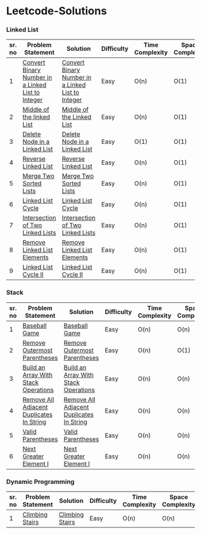 
# Leetcode-Solutions
### Linked List ###
 | sr. no| Problem Statement  | Solution   | Difficulty  | Time Complexity | Space Complexity |
|---|---|---|---|---|---|
| 1  |  [Convert Binary Number in a Linked List to Integer ](https://leetcode.com/problems/convert-binary-number-in-a-linked-list-to-integer/)| [Convert Binary Number in a Linked List to Integer](https://github.com/Ajayksoni98/Leetcode-Solutions/blob/master/linked%20list/Convert%20Binary%20Number%20in%20a%20Linked%20List%20to%20Integer.txt)  | Easy  |O(n)  |  O(1) |
| 2  |  [Middle of the linked List](https://leetcode.com/problems/middle-of-the-linked-list/ )| [Middle of the Linked List](https://github.com/Ajayksoni98/Leetcode-Solutions/blob/master/linked%20list/Middle%20of%20the%20linked%20List.txt)  | Easy  |O(n)  |  O(1) |
| 3  |  [Delete Node in a Linked List ](https://leetcode.com/problems/delete-node-in-a-linked-list/)| [Delete Node in a Linked List](https://github.com/Ajayksoni98/Leetcode-Solutions/blob/master/linked%20list/Delete%20Node%20in%20a%20Linked%20List.txt)  | Easy  |O(1)  |  O(1) |
| 4  |  [Reverse Linked List ](https://leetcode.com/problems/reverse-linked-list/)| [Reverse Linked List](https://github.com/Ajayksoni98/Leetcode-Solutions/blob/master/linked%20list/Reverse%20Linked%20List.txt)  | Easy  |O(n)  |  O(1) |
| 5  |  [Merge Two Sorted Lists ](https://leetcode.com/problems/merge-two-sorted-lists/)| [Merge Two Sorted Lists](https://github.com/Ajayksoni98/Leetcode-Solutions/blob/master/linked%20list/Merge%20Two%20Sorted%20Lists.txt)  | Easy  |O(n)  |  O(1) |
| 6  |  [Linked List Cycle ](https://leetcode.com/problems/linked-list-cycle/)| [Linked List Cycle](https://github.com/Ajayksoni98/Leetcode-Solutions/blob/master/linked%20list/Linked%20List%20Cycle.txt)  | Easy  |O(n)  |  O(1) |
| 7  |  [Intersection of Two Linked Lists](https://leetcode.com/problems/intersection-of-two-linked-lists/)| [Intersection of Two Linked Lists](https://github.com/Ajayksoni98/Leetcode-Solutions/blob/master/linked%20list/Intersection%20of%20Two%20Linked%20Lists.txt)  | Easy  |O(n)  |  O(1) |
| 8  |  [Remove Linked List Elements](https://leetcode.com/problems/remove-linked-list-elements/)| [Remove Linked List Elements](https://github.com/Ajayksoni98/Leetcode-Solutions/blob/master/linked%20list/Remove%20Linked%20List%20Elements.txt)  | Easy  |O(n)  |  O(1) |
| 9  |  [Linked List Cycle II](https://leetcode.com/problems/linked-list-cycle-ii/)| [Linked List Cycle II](https://github.com/Ajayksoni98/Leetcode-Solutions/blob/master/linked%20list/Linked%20List%20Cycle%20II.txt)  | Easy  |O(n)  |  O(1) |

### Stack ###
 | sr. no| Problem Statement  | Solution   | Difficulty  | Time Complexity | Space Complexity |
|---|---|---|---|---|---|
| 1  |  [Baseball Game](https://leetcode.com/problems/baseball-game/)| [Baseball Game](https://github.com/Ajayksoni98/Leetcode-Solutions/blob/master/Stack/Baseball%20Game.txt)  | Easy  |O(n)  |  O(n) |
| 2  |  [Remove Outermost Parentheses](https://leetcode.com/problems/remove-outermost-parentheses/ )| [Remove Outermost Parentheses](https://github.com/Ajayksoni98/Leetcode-Solutions/blob/master/Stack/Remove%20Outermost%20Parentheses.txt)  | Easy  |O(n)  |  O(1) |
| 3  |  [Build an Array With Stack Operations](https://leetcode.com/problems/build-an-array-with-stack-operations/)| [Build an Array With Stack Operations](https://github.com/Ajayksoni98/Leetcode-Solutions/blob/master/Stack/Build%20An%20Array%20with%20Stack%20operations.txt)  | Easy  |O(n)  |  O(n) |
| 4  |  [Remove All Adjacent Duplicates In String](https://leetcode.com/problems/remove-all-adjacent-duplicates-in-string/)| [Remove All Adjacent Duplicates In String](https://github.com/Ajayksoni98/Leetcode-Solutions/blob/master/Stack/Remove%20All%20Adjacent%20Duplicate%20In%20String.txt)  | Easy  |O(n)  |  O(n) |
| 5  |  [Valid Parentheses](https://leetcode.com/problems/valid-parentheses/)| [Valid Parentheses](https://github.com/Ajayksoni98/Leetcode-Solutions/blob/master/Stack/Remove%20All%20Adjacent%20Duplicate%20In%20String.txt)  | Easy  |O(n)  |  O(n) |
| 6  |  [Next Greater Element I](https://leetcode.com/problems/next-greater-element-i/)| [ Next Greater Element I](https://github.com/Ajayksoni98/Leetcode-Solutions/blob/master/Stack/Remove%20All%20Adjacent%20Duplicate%20In%20String.txt)  | Easy  |O(n)  |  O(n) |

### Dynamic Programming ###
 | sr. no| Problem Statement  | Solution   | Difficulty  | Time Complexity | Space Complexity |
|---|---|---|---|---|---|
| 1  |  [Climbing Stairs](https://leetcode.com/problems/climbing-stairs/)| [Climbing Stairs](https://github.com/Ajayksoni98/Leetcode-Solutions/blob/master/Dynamic%20Programming/Climing%20Stairs.txt)  | Easy  |O(n)  |  O(n) |
